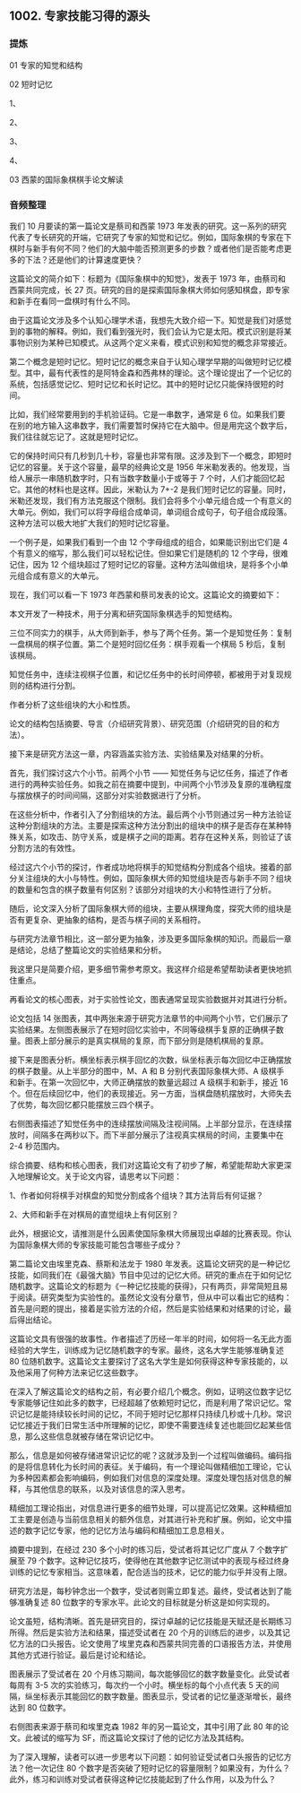 ## 1002. 专家技能习得的源头

### 提炼

01 专家的知觉和结构


02 短时记忆

1、

2、

3、

4、

03 西蒙的国际象棋棋手论文解读



### 音频整理

我们 10 月要读的第一篇论文是蔡司和西蒙 1973 年发表的研究。这一系列的研究代表了专长研究的开端，它研究了专家的知觉和记忆。例如，国际象棋的专家在下棋时与新手有何不同？他们的大脑中能否预测更多的步数？或者他们是否能考虑更多的下法？还是他们的计算速度更快？

这篇论文的简介如下：标题为《国际象棋中的知觉》，发表于 1973 年，由蔡司和西蒙共同完成，长 27 页。研究的目的是探索国际象棋大师如何感知棋盘，即专家和新手在看同一盘棋时有什么不同。

由于这篇论文涉及多个认知心理学术语，我想先大致介绍一下。知觉是我们对感觉到的事物的解释。例如，我们看到强光时，我们会认为它是太阳。模式识别是将某事物识别为某种已知模式。从这两个定义来看，模式识别和知觉的概念非常接近。

第二个概念是短时记忆。短时记忆的概念来自于认知心理学早期的叫做短时记忆模型。其中，最有代表性的是阿特金森和西弗林的理论。这个理论提出了一个记忆的系统，包括感觉记忆、短时记忆和长时记忆。其中的短时记忆只能保持很短的时间。

比如，我们经常要用到的手机验证码。它是一串数字，通常是 6 位。如果我们要在别的地方输入这串数字，我们需要暂时保持它在大脑中。但是用完这个数字后，我们往往就忘记了。这就是短时记忆。

它的保持时间只有几秒到几十秒，容量也非常有限。这涉及到下一个概念，即短时记忆的容量。关于这个容量，最早的经典论文是 1956 年米勒发表的。他发现，当给人展示一串随机数字时，只有当数字数量小于或等于 7 个时，人们才能回忆起它。其他的材料也是这样。因此，米勒认为 7+-2 是我们短时记忆的容量。同时，米勒还发现，我们有方法克服这个限制。我们会将多个小单元组合成一个有意义的大单元。例如，我们可以将字母组合成单词，单词组合成句子，句子组合成段落。这种方法可以极大地扩大我们的短时记忆容量。

一个例子是，如果我们看到一个由 12 个字母组成的组合，如果能识别出它们是 4 个有意义的缩写，那么我们可以轻松记住。但如果它们是随机的 12 个字母，很难记住，因为 12 个组块超过了短时记忆的容量。这种方法叫做组块，是将多个小单元组合成有意义的大单元。

现在，我们可以看一下 1973 年西蒙和蔡司发表的论文。这篇论文的摘要如下：

本文开发了一种技术，用于分离和研究国际象棋选手的知觉结构。

三位不同实力的棋手，从大师到新手，参与了两个任务。第一个是知觉任务：复制一盘棋局的棋子位置。第二个是短时回忆任务：棋手观看一个棋局 5 秒后，复制该棋局。

知觉任务中，连续注视棋子位置，和记忆任务中的长时间停顿，都被用于对复现规则的结构进行分割。

作者分析了这些组块的大小和性质。

论文的结构包括摘要、导言（介绍研究背景）、研究范围（介绍研究的目的和方法）。

接下来是研究方法这一章，内容涵盖实验方法、实验结果及对结果的分析。

首先，我们探讨这六个小节。前两个小节 —— 知觉任务与记忆任务，描述了作者进行的两种实验任务。如我之前在摘要中提到，中间两个小节涉及复原的准确程度与摆放棋子的时间间隔，这部分对实验数据进行了分析。

在这些分析中，作者引入了分割组块的方法。最后两个小节则通过另一种方法验证这种分割组块的方法。主要是探索这种方法分割出的组块中的棋子是否存在某种特殊关系，如攻击、防守关系，或是棋子之间的距离。若存在这种关系，则验证了该分割方法的有效性。

经过这六个小节的探讨，作者成功地将棋手的知觉结构分割成各个组块。接着的部分关注组块的大小与特性。例如，国际象棋大师的知觉组块是否与新手不同？组块的数量和包含的棋子数量有何区别？该部分对组块的大小和特性进行了分析。

随后，论文深入分析了国际象棋大师的组块，主要从棋理角度，探究大师的组块是否有更复杂、更抽象的结构，是否与棋子间的关系相符。

与研究方法章节相比，这一部分更为抽象，涉及更多国际象棋的知识。而最后一章是结论，总结了整篇论文的实验结果和分析。

我这里只是简要介绍，更多细节需参考原文。我这样介绍是希望帮助读者更快地抓住重点。

再看论文的核心图表，对于实验性论文，图表通常呈现实验数据并对其进行分析。

论文包括 14 张图表，其中两张来源于研究方法章节的中间两个小节，它们展示了实验结果。左侧图表展示了在短时回忆实验中，不同等级棋手复原的正确棋子数量。图表上部分展示的是真实棋局的复原，而下部分则是随机棋局的复原。

接下来是图表分析。横坐标表示棋手回忆的次数，纵坐标表示每次回忆中正确摆放的棋子数量。从上半部分的图中，M、A 和 B 分别代表国际象棋大师、A 级棋手和新手。在第一次回忆中，大师正确摆放的数量远超过 A 级棋手和新手，接近 16 个。但在后续回忆中，他们的表现接近。另一方面，当棋盘随机摆放时，大师失去了优势，每次回忆都只能摆放三四个棋子。

右侧图表描述了知觉任务中的连续摆放间隔及注视间隔。上半部分显示，在连续摆放时，间隔多在两秒以下。而下半部分展示了注视真实棋局的时间，主要集中在 2-4 秒范围内。

综合摘要、结构和核心图表，我们对这篇论文有了初步了解，希望能帮助大家更深入地理解论文。关于论文内容，请思考以下问题：

1、作者如何将棋手对棋盘的知觉分割成各个组块？其方法背后有何证据？

2、大师和新手在对棋局的直觉组块上有何区别？

此外，根据论文，请推测是什么因素使国际象棋大师展现出卓越的比赛表现。你认为国际象棋大师的专家技能可能包含哪些子成分？

第二篇论文由埃里克森、蔡斯和法龙于 1980 年发表。这篇论文研究的是一种记忆技能，如同我们在《最强大脑》节目中见过的记忆大师。研究的重点在于如何记忆随机数字。这篇论文的标题为《一种记忆技能的获得》，只有两页，非常简短且易于阅读。研究类型为实验性的。虽然论文没有分章节，但从中可以看出它的结构：首先是问题的提出，接着是实验方法的介绍，然后是实验结果和对结果的讨论，最后得出结论。

这篇论文具有很强的故事性。作者描述了历经一年半的时间，如何将一名无此方面经验的大学生，训练成为记忆随机数字的专家。最终，这名大学生能够准确复述 80 位随机数字。这篇论文主要探讨了这名大学生是如何获得这种专家技能的，以及他采用了何种方法来记忆这些数字。

在深入了解这篇论文的结构之前，有必要介绍几个概念。例如，证明这位数字记忆专家能够记住如此多的数字，已经超越了依赖短时记忆，而是利用了常识记忆。常识记忆是能持续较长时间的记忆，不同于短时记忆那样只持续几秒或十几秒。常识记忆接近于我们日常生活中所理解的记忆，即使不需要连续复述也能回忆起某些信息，那么这些信息就被存储在常识记忆中。

那么，信息是如何被存储进常识记忆的呢？这就涉及到一个过程叫做编码。编码指的是将信息转化为长时间的表征。关于编码，有一个理论叫做精细加工理论，它认为多种因素都会影响编码，例如我们对信息的深度处理。深度处理包括对信息的解释，与其他信息的联系，以及对该信息的深入思考。

精细加工理论指出，对信息进行更多的细节处理，可以提高记忆效果。这种精细加工主要是创造与当前信息相关的额外信息，对其进行补充和扩展。例如，论文中描述的数字记忆专家，他的记忆方法与编码和精细加工息息相关。

摘要中提到，在经过 230 多个小时的练习后，受试者将其记忆广度从 7 个数字扩展至 79 个数字。这种记忆技巧，使得他在其他数字记忆测试中的表现与经过终身训练的记忆专家相当。这意味着，配合适当的技术，记忆的能力似乎并没有上限。

研究方法是，每秒钟念出一个数字，受试者则需立即复述。最终，受试者达到了能够准确复述 80 位数字的专家水平。此论文的目标就是分析这是如何实现的。

论文虽短，结构清晰。首先是研究目的，探讨卓越的记忆技能是天赋还是长期练习所得。然后是实验方法和结果，描述受试者在 20 个月的训练后的进步，以及其记忆方法的口头报告。论文使用了埃里克森和西蒙共同完善的口语报告方法，并使用其他方式进行验证。最后是讨论和结论。

图表展示了受试者在 20 个月练习期间，每次能够回忆的数字数量变化。此受试者每周有 3-5 次的实验练习，每次约一个小时。横坐标的每个小点代表 5 天的间隔，纵坐标表示其能回忆的数字数量。图表显示，受试者的记忆量逐渐增长，最终达到 80 位数字。

右侧图表来源于蔡司和埃里克森 1982 年的另一篇论文，其中引用了此 80 年的论文。此被试的缩写为 SF，而这篇论文探讨了他的记忆方法及其结构。

为了深入理解，读者可以进一步思考以下问题：如何验证受试者口头报告的记忆方法？他一次记住 80 个数字是否突破了短时记忆的容量限制？如果没有，为什么？此外，练习和训练对受试者获得这种记忆技能起到了什么作用，以及为什么？
